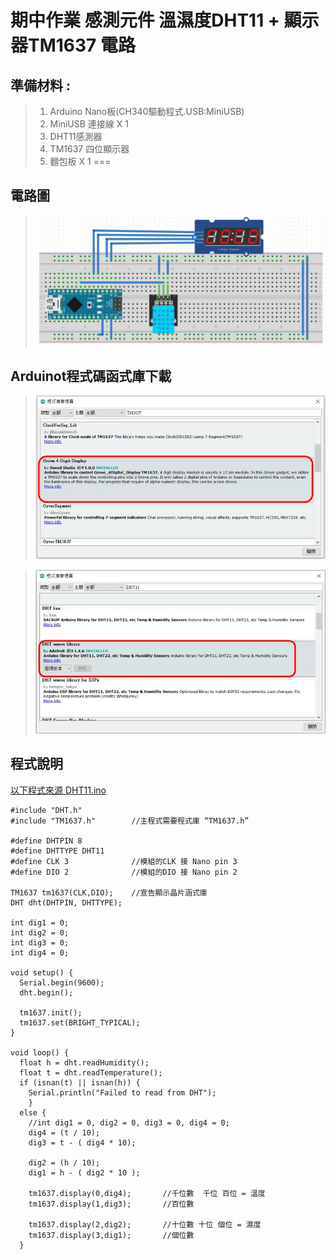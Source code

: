 <h1>期中作業 感測元件 溫濕度DHT11 + 顯示器TM1637 電路</h1>

## 準備材料 : 
>1. Arduino Nano板(CH340驅動程式.USB:MiniUSB) 
>2. MiniUSB 連接線 X 1 
>3. DHT11感測器
>4. TM1637 四位顯示器
>5. 麵包板 X 1 
===

## 電路圖
>![](https://github.com/J113252119/Arduino/blob/main/2024.09感測元件/期中考/期中作業電路圖.JPG?raw=true)

## Arduinot程式碼函式庫下載
>![](https://github.com/J113252119/Arduino/blob/main/2024.09感測元件/期中考/Arduinot%20TM1637程式碼函式庫.JPG?raw=true)

>![](https://github.com/J113252119/Arduino/blob/main/2024.09感測元件/期中考/Arduinot%20DHT11程式碼函式庫.JPG?raw=true)

## 程式說明

[以下程式來源 DHT11.ino ]:[https://github.com/derricktsai0904/Arduino/blob/master/04%20NodeMCU/LEDControl/LED_Control.ino](https://github.com/derricktsai0904/Course/blob/main/2024.09%E6%84%9F%E6%B8%AC%E5%85%83%E4%BB%B6/Arduino%20LED%E9%9C%B9%E9%9D%82%E7%87%88/LED_Control.ino) "LED_Control.ino"
[以下程式來源 DHT11.ino ]
``` arduino
#include "DHT.h"
#include "TM1637.h"        //主程式需要程式庫 “TM1637.h”

#define DHTPIN 8   
#define DHTTYPE DHT11
#define CLK 3              //模組的CLK 接 Nano pin 3
#define DIO 2              //模組的DIO 接 Nano pin 2

TM1637 tm1637(CLK,DIO);    //宣告顯示晶片涵式庫
DHT dht(DHTPIN, DHTTYPE);

int dig1 = 0;
int dig2 = 0;
int dig3 = 0;
int dig4 = 0;

void setup() {
  Serial.begin(9600);
  dht.begin();

  tm1637.init();
  tm1637.set(BRIGHT_TYPICAL);
}

void loop() {
  float h = dht.readHumidity();
  float t = dht.readTemperature();
  if (isnan(t) || isnan(h)) {
    Serial.println("Failed to read from DHT");
    }
  else {
    //int dig1 = 0, dig2 = 0, dig3 = 0, dig4 = 0;
    dig4 = (t / 10);
    dig3 = t - ( dig4 * 10);

    dig2 = (h / 10);
    dig1 = h - ( dig2 * 10 );
    
    tm1637.display(0,dig4);       //千位數  千位 百位 = 溫度
    tm1637.display(1,dig3);       //百位數

    tm1637.display(2,dig2);       //十位數 十位 個位 = 濕度
    tm1637.display(3,dig1);       //個位數
  }

```
